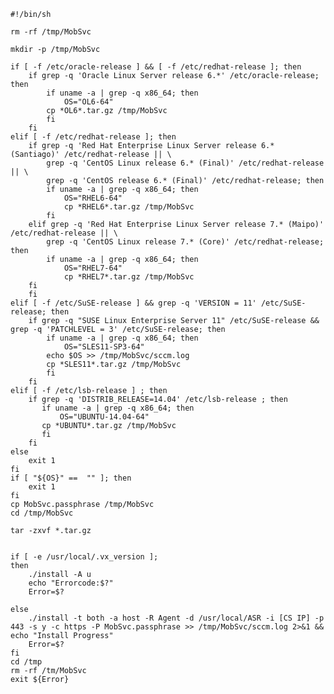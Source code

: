     #!/bin/sh

    rm -rf /tmp/MobSvc

    mkdir -p /tmp/MobSvc

    if [ -f /etc/oracle-release ] && [ -f /etc/redhat-release ]; then
        if grep -q 'Oracle Linux Server release 6.*' /etc/oracle-release; then
            if uname -a | grep -q x86_64; then
                OS="OL6-64"
            cp *OL6*.tar.gz /tmp/MobSvc
            fi
        fi
    elif [ -f /etc/redhat-release ]; then
        if grep -q 'Red Hat Enterprise Linux Server release 6.* (Santiago)' /etc/redhat-release || \
            grep -q 'CentOS Linux release 6.* (Final)' /etc/redhat-release || \
            grep -q 'CentOS release 6.* (Final)' /etc/redhat-release; then
            if uname -a | grep -q x86_64; then
                OS="RHEL6-64"
                cp *RHEL6*.tar.gz /tmp/MobSvc
            fi
        elif grep -q 'Red Hat Enterprise Linux Server release 7.* (Maipo)' /etc/redhat-release || \
            grep -q 'CentOS Linux release 7.* (Core)' /etc/redhat-release; then
            if uname -a | grep -q x86_64; then
                OS="RHEL7-64"
                cp *RHEL7*.tar.gz /tmp/MobSvc
        fi
        fi
    elif [ -f /etc/SuSE-release ] && grep -q 'VERSION = 11' /etc/SuSE-release; then
        if grep -q "SUSE Linux Enterprise Server 11" /etc/SuSE-release && grep -q 'PATCHLEVEL = 3' /etc/SuSE-release; then
            if uname -a | grep -q x86_64; then
                OS="SLES11-SP3-64"
            echo $OS >> /tmp/MobSvc/sccm.log
            cp *SLES11*.tar.gz /tmp/MobSvc
            fi
        fi
    elif [ -f /etc/lsb-release ] ; then
        if grep -q 'DISTRIB_RELEASE=14.04' /etc/lsb-release ; then
           if uname -a | grep -q x86_64; then
               OS="UBUNTU-14.04-64"
           cp *UBUNTU*.tar.gz /tmp/MobSvc
           fi
        fi
    else
        exit 1
    fi
    if [ "${OS}" ==  "" ]; then
        exit 1
    fi
    cp MobSvc.passphrase /tmp/MobSvc
    cd /tmp/MobSvc

    tar -zxvf *.tar.gz


    if [ -e /usr/local/.vx_version ];
    then
        ./install -A u
        echo "Errorcode:$?"
        Error=$?

    else
        ./install -t both -a host -R Agent -d /usr/local/ASR -i [CS IP] -p 443 -s y -c https -P MobSvc.passphrase >> /tmp/MobSvc/sccm.log 2>&1 && echo "Install Progress"
        Error=$?
    fi
    cd /tmp
    rm -rf /tm/MobSvc
    exit ${Error}
